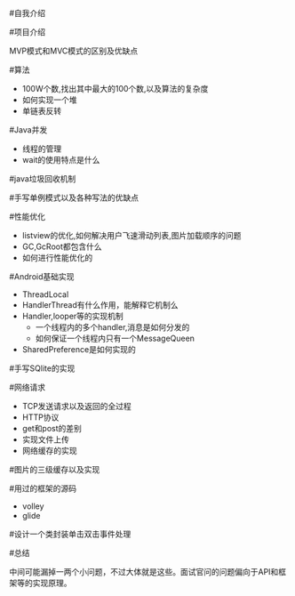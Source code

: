 #自我介绍

#项目介绍

MVP模式和MVC模式的区别及优缺点

#算法
- 100W个数,找出其中最大的100个数,以及算法的复杂度
- 如何实现一个堆
- 单链表反转

#Java并发

- 线程的管理
- wait的使用特点是什么

#java垃圾回收机制

#手写单例模式以及各种写法的优缺点

#性能优化

- listview的优化,如何解决用户飞速滑动列表,图片加载顺序的问题
- GC,GcRoot都包含什么
- 如何进行性能优化的

#Android基础实现

- ThreadLocal
- HandlerThread有什么作用，能解释它机制么
- Handler,looper等的实现机制
  - 一个线程内的多个handler,消息是如何分发的
  - 如何保证一个线程内只有一个MessageQueen
- SharedPreference是如何实现的

#手写SQlite的实现

#网络请求

- TCP发送请求以及返回的全过程
- HTTP协议
- get和post的差别
- 实现文件上传
- 网络缓存的实现

#图片的三级缓存以及实现

#用过的框架的源码

- volley
- glide

#设计一个类封装单击双击事件处理

#总结

中间可能漏掉一两个小问题，不过大体就是这些。面试官问的问题偏向于API和框架等的实现原理。

